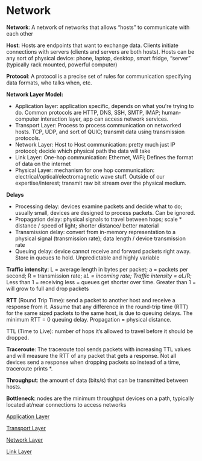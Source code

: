 # Network

**Network**: A network of networks that allows “hosts” to communicate with each other

**Host**: Hosts are endpoints that want to exchange data. Clients initiate connections with servers (clients and servers are both hosts). Hosts can be any sort of physical device: phone, laptop, desktop, smart fridge, “server” (typically rack mounted, powerful computer)

**Protocol**: A protocol is a precise set of rules for communication specifying data formats, who talks when, etc.

**Network Layer Model:**

- Application layer: application specific, depends on what you're trying to do. Common protocols are HTTP, DNS, SSH, SMTP, IMAP; human-computer interaction layer, app can access network services.
- Transport Layer: Process to process communication on networked hosts. TCP, UDP, and sort of QUIC; transmit data using transmission protocols.
- Network Layer: Host to Host communication: pretty much just IP protocol; decide which physical path the data will take
- Link Layer: One-hop communication: Ethernet, WiFi; Defines the format of data on the internet
- Physical Layer: mechanism for one hop communication: electrical/optical/electromagnetic wave stuff. Outside of our expertise/interest; transmit raw bit stream over the physical medium.

**Delays**

- Processing delay: devices examine packets and decide what to do; usually small, devices are designed to process packets. Can be ignored.
- Propagation delay: physical signals to travel between hops; scale * distance / speed of light; shorter distance/ better material
- Transmission delay: convert from in-memory representation to a physical signal (transmission rate); data length / device transmission rate
- Queuing delay: device cannot receive and forward packets right away. Store in queues to hold. Unpredictable and highly variable

**Traffic** **intensity**: L = average length in bytes per packet; a = packets per second; R = transmission rate; a*L = incoming rate; Traffic intensity = a*L/R; Less than 1 = receiving less = queues get shorter over time. Greater than 1 = will grow to full and drop packets

**RTT** (Round Trip Time): send a packet to another host and receive a response from it. Assume that any difference in the round-trip time (RTT) for the same sized packets to the same host, is due to queuing delays. The minimum RTT = 0 queuing delay. Propagation = physical distance.

TTL (Time to Live): number of hops it’s allowed to travel before it should be dropped.

**Traceroute**: The traceroute tool sends packets with increasing TTL values and will measure the RTT of any packet that gets a response. Not all devices send a response when dropping packets so instead of a time, traceroute prints *.

**Throughput**: the amount of data (bits/s) that can be transmitted between hosts.

**Bottleneck**: nodes are the minimum throughput devices on a path, typically located at/near connections to access networks

[Application Layer](Network%20fa41f26c3f6d419ebe6b9c441e0d4c34/Application%20Layer%20a6826b9e13944150ae9956698399f225.md)

[Transport Layer](Network%20fa41f26c3f6d419ebe6b9c441e0d4c34/Transport%20Layer%205b5146f1eaf040219229fd298302c20f.md)

[Network Layer](Network%20fa41f26c3f6d419ebe6b9c441e0d4c34/Network%20Layer%20af88cdb4b163473889a0750379619e06.md)

[Link Layer](Network%20fa41f26c3f6d419ebe6b9c441e0d4c34/Link%20Layer%20cb42e478710841d88bb8800f3b7c2d04.md)